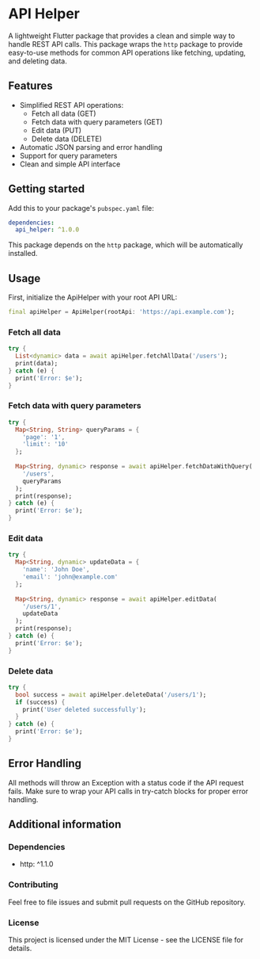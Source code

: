 # API Helper

A lightweight Flutter package that provides a clean and simple way to handle REST API calls. This package wraps the `http` package to provide easy-to-use methods for common API operations like fetching, updating, and deleting data.

## Features

- Simplified REST API operations:
  - Fetch all data (GET)
  - Fetch data with query parameters (GET)
  - Edit data (PUT)
  - Delete data (DELETE)
- Automatic JSON parsing and error handling
- Support for query parameters
- Clean and simple API interface

## Getting started

Add this to your package's `pubspec.yaml` file:

```yaml
dependencies:
  api_helper: ^1.0.0
```

This package depends on the `http` package, which will be automatically installed.

## Usage

First, initialize the ApiHelper with your root API URL:

```dart
final apiHelper = ApiHelper(rootApi: 'https://api.example.com');
```

### Fetch all data
```dart
try {
  List<dynamic> data = await apiHelper.fetchAllData('/users');
  print(data);
} catch (e) {
  print('Error: $e');
}
```

### Fetch data with query parameters
```dart
try {
  Map<String, String> queryParams = {
    'page': '1',
    'limit': '10'
  };
  
  Map<String, dynamic> response = await apiHelper.fetchDataWithQuery(
    '/users',
    queryParams
  );
  print(response);
} catch (e) {
  print('Error: $e');
}
```

### Edit data
```dart
try {
  Map<String, dynamic> updateData = {
    'name': 'John Doe',
    'email': 'john@example.com'
  };
  
  Map<String, dynamic> response = await apiHelper.editData(
    '/users/1',
    updateData
  );
  print(response);
} catch (e) {
  print('Error: $e');
}
```

### Delete data
```dart
try {
  bool success = await apiHelper.deleteData('/users/1');
  if (success) {
    print('User deleted successfully');
  }
} catch (e) {
  print('Error: $e');
}
```

## Error Handling

All methods will throw an Exception with a status code if the API request fails. Make sure to wrap your API calls in try-catch blocks for proper error handling.

## Additional information

### Dependencies
- http: ^1.1.0

### Contributing
Feel free to file issues and submit pull requests on the GitHub repository.

### License
This project is licensed under the MIT License - see the LICENSE file for details.
